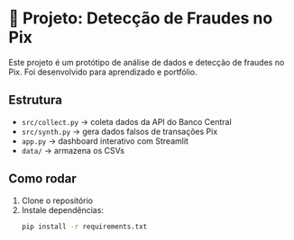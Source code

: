 # 🚨 Projeto: Detecção de Fraudes no Pix

Este projeto é um protótipo de análise de dados e detecção de fraudes no Pix.
Foi desenvolvido para aprendizado e portfólio.

## Estrutura
- `src/collect.py` → coleta dados da API do Banco Central
- `src/synth.py` → gera dados falsos de transações Pix
- `app.py` → dashboard interativo com Streamlit
- `data/` → armazena os CSVs

## Como rodar
1. Clone o repositório
2. Instale dependências:
   ```bash
   pip install -r requirements.txt
